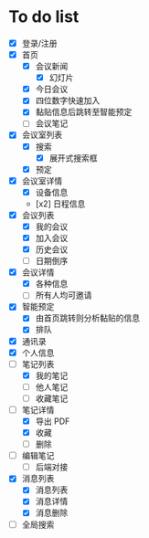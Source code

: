 # To do list
- [x] 登录/注册
- [x] 首页
  - [x] 会议新闻
    - [x] 幻灯片
  - [x] 今日会议
  - [x] 四位数字快速加入
  - [x] 黏贴信息后跳转至智能预定
  - [ ] 会议笔记
- [x] 会议室列表
  - [x] 搜索
    - [x] 展开式搜索框
  - [x] 预定
- [x] 会议室详情
  - [x] 设备信息
  - [x2] 日程信息 
- [x] 会议列表 
  - [x] 我的会议
  - [x] 加入会议
  - [x] 历史会议
  - [ ] 日期倒序
- [x] 会议详情
  - [x] 各种信息
  - [ ] 所有人均可邀请
- [x] 智能预定
  - [x] 由首页跳转则分析黏贴的信息
  - [x] 排队
- [x] 通讯录 
- [x] 个人信息
- [ ] 笔记列表
  - [x] 我的笔记
  - [ ] 他人笔记
  - [ ] 收藏笔记
- [ ] 笔记详情
  - [x] 导出 PDF
  - [x] 收藏
  - [ ] 删除
- [ ] 编辑笔记
  - [ ] 后端对接
- [x] 消息列表
  - [x] 消息列表
  - [x] 消息详情
  - [x] 消息删除
- [ ] 全局搜索